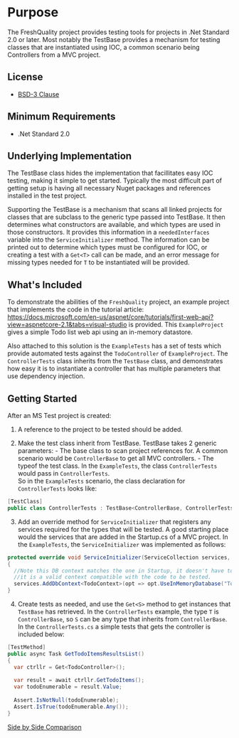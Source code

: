 # Purpose 

The FreshQuality project provides testing tools for projects in .Net Standard 2.0 or later.  Most notably the TestBase provides a mechanism for testing classes that are instantiated using IOC, a common scenario being Controllers from a MVC project.

## License

 * [BSD-3 Clause](license.txt)

## Minimum Requirements

* .Net Standard 2.0 

## Underlying Implementation

The TestBase class hides the implementation that facillitates easy IOC testing, making it simple to get started.  Typically the most difficult part of getting setup is having all necessary Nuget packages and references installed in the test project.

Supporting the TestBase is a mechanism that scans all linked projects for classes that are subclass to the generic type passed into TestBase.  It then determines what constructors are available, and which types are used in those constructors.   It provides this information in a `neededInterfaces` variable into the `ServiceInitializer` method.  The information can be printed out to determine which types must be configured for IOC, or creating a test with a `Get<T>` call can be made, and an error message for missing types needed for `T` to be instantiated will be provided.

## What's Included 

To demonstrate the abilities of the `FreshQuality` project, an example project that implements the code in the tutorial article: https://docs.microsoft.com/en-us/aspnet/core/tutorials/first-web-api?view=aspnetcore-2.1&tabs=visual-studio is provided.  This `ExampleProject` gives a simple Todo list web api using an in-memory datastore. 

Also attached to this solution is the `ExampleTests` has a set of tests which provide automated tests against the `TodoController` of `ExampleProject`. The `ControllerTests` class inherits from the `TestBase` class, and demonstrates how easy it is to instantiate a controller that has multiple parameters that use dependency injection.
 
## Getting Started

After an MS Test project is created: 

  1) A reference to the project to be tested should be added.
  
  2) Make the test class inherit from TestBase.  TestBase takes 2 generic parameters: 
    -  The base class to scan project references for.  A common scenario would be `ControllerBase` to get all MVC controllers.
    -  The typeof the test class.  In the `ExampleTests`, the class `ControllerTests` would pass in `ControllerTests`.  
    So in the `ExampleTests` scenario, the class declaration for `ControllerTests` looks like:  


```csharp
[TestClass]
public class ControllerTests : TestBase<ControllerBase, ControllerTests>
```


  3) Add an override method for `ServiceInitializer` that registers any services required for the types that will be tested.   A good starting place would the services that are added in the Startup.cs of a MVC project.  In the `ExampleTests`, the `ServiceInitializer` was implemented as follows:

```csharp
protected override void ServiceInitializer(ServiceCollection services, HashSet<Type> neededInterfaces)
{
  //Note this DB context matches the one in Startup, it doesn't have to so long as 
  //it is a valid context compatible with the code to be tested.
  services.AddDbContext<TodoContext>(opt => opt.UseInMemoryDatabase("TodoList"));
}
```


  4) Create tests as needed, and use the `Get<S>` method to get instances that `TestBase` has retrieved.  In the `ControllerTests` example, the type `T` is `ControllerBase`, so `S` can be any type that inherits from `ControllerBase`.  In the `ControllerTests.cs` a simple tests that gets the controller is included below:
    
```csharp
[TestMethod]
public async Task GetTodoItemsResultsList()
{
  var ctrllr = Get<TodoController>();
  
  var result = await ctrllr.GetTodoItems();
  var todoEnumerable = result.Value;
  
  Assert.IsNotNull(todoEnumerable);
  Assert.IsTrue(todoEnumerable.Any());
}
```
 
[Side by Side Comparison](side_by_side.md)
    
